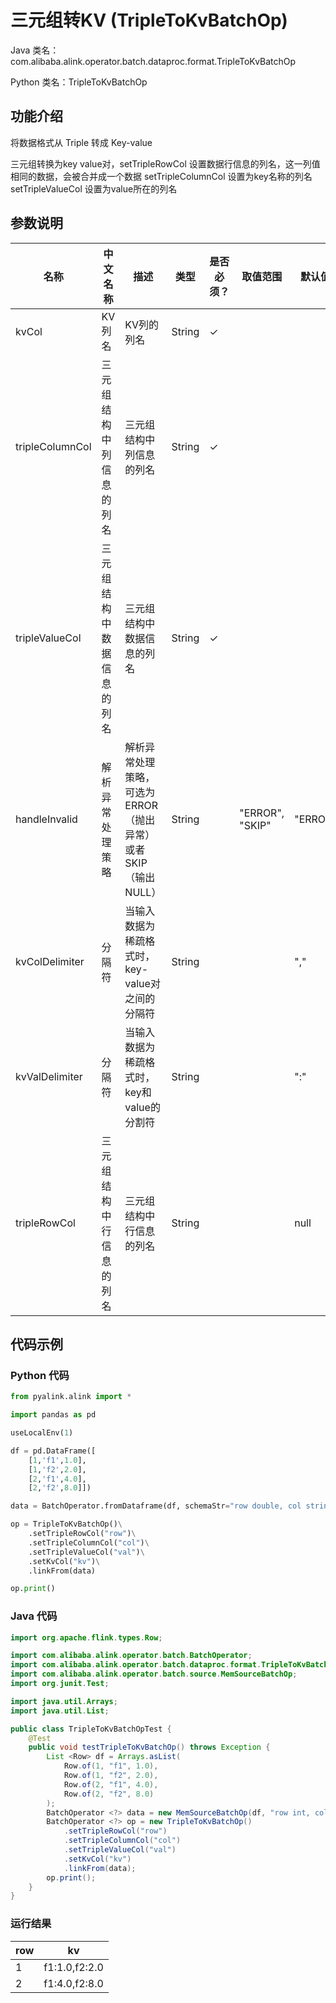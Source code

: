 # 三元组转KV (TripleToKvBatchOp)
Java 类名：com.alibaba.alink.operator.batch.dataproc.format.TripleToKvBatchOp

Python 类名：TripleToKvBatchOp


## 功能介绍
将数据格式从 Triple 转成 Key-value

三元组转换为key value对，setTripleRowCol 设置数据行信息的列名，这一列值相同的数据，会被合并成一个数据
setTripleColumnCol 设置为key名称的列名
setTripleValueCol 设置为value所在的列名

## 参数说明

| 名称 | 中文名称 | 描述 | 类型 | 是否必须？ | 取值范围 | 默认值 |
| --- | --- | --- | --- | --- | --- | --- |
| kvCol | KV列名 | KV列的列名 | String | ✓ |  |  |
| tripleColumnCol | 三元组结构中列信息的列名 | 三元组结构中列信息的列名 | String | ✓ |  |  |
| tripleValueCol | 三元组结构中数据信息的列名 | 三元组结构中数据信息的列名 | String | ✓ |  |  |
| handleInvalid | 解析异常处理策略 | 解析异常处理策略，可选为ERROR（抛出异常）或者SKIP（输出NULL） | String |  | "ERROR", "SKIP" | "ERROR" |
| kvColDelimiter | 分隔符 | 当输入数据为稀疏格式时，key-value对之间的分隔符 | String |  |  | "," |
| kvValDelimiter | 分隔符 | 当输入数据为稀疏格式时，key和value的分割符 | String |  |  | ":" |
| tripleRowCol | 三元组结构中行信息的列名 | 三元组结构中行信息的列名 | String |  |  | null |

## 代码示例
### Python 代码
```python
from pyalink.alink import *

import pandas as pd

useLocalEnv(1)

df = pd.DataFrame([
    [1,'f1',1.0],
    [1,'f2',2.0],
    [2,'f1',4.0],
    [2,'f2',8.0]])

data = BatchOperator.fromDataframe(df, schemaStr="row double, col string, val double")

op = TripleToKvBatchOp()\
    .setTripleRowCol("row")\
    .setTripleColumnCol("col")\
    .setTripleValueCol("val")\
    .setKvCol("kv")\
    .linkFrom(data)

op.print()
```
### Java 代码
```java
import org.apache.flink.types.Row;

import com.alibaba.alink.operator.batch.BatchOperator;
import com.alibaba.alink.operator.batch.dataproc.format.TripleToKvBatchOp;
import com.alibaba.alink.operator.batch.source.MemSourceBatchOp;
import org.junit.Test;

import java.util.Arrays;
import java.util.List;

public class TripleToKvBatchOpTest {
	@Test
	public void testTripleToKvBatchOp() throws Exception {
		List <Row> df = Arrays.asList(
			Row.of(1, "f1", 1.0),
			Row.of(1, "f2", 2.0),
			Row.of(2, "f1", 4.0),
			Row.of(2, "f2", 8.0)
		);
		BatchOperator <?> data = new MemSourceBatchOp(df, "row int, col string, val double");
		BatchOperator <?> op = new TripleToKvBatchOp()
			.setTripleRowCol("row")
			.setTripleColumnCol("col")
			.setTripleValueCol("val")
			.setKvCol("kv")
			.linkFrom(data);
		op.print();
	}
}
```

### 运行结果
    
|row|kv|
|---|---|
|1|f1:1.0,f2:2.0|
|2|f1:4.0,f2:8.0|
    
